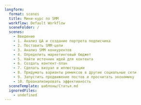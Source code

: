 ```yaml
---
longform:
  format: scenes
  title: Мини-курс по SMM
  workflow: Default Workflow
  sceneFolder: /
  scenes:
    - Введение
    - 1. Анализ ЦА и создание портрета подписчика
    - 2. Поставить SMM-цели
    - 3. Анализ SMM конкурентов
    - 4. Определить маркетинговый бюджет
    - 5. Найти источник идей для контента
    - 6. Создать контент-план
    - 7. Сделать визуал и иллюстрации
    - 8. Придумать варианты ремиксов в другие социальные сети
    - 9. Запустить продвижение постов и просчитать экономику
    - 10. Проанализировать эффективность
  sceneTemplate: шаблоны/Статья.md
  ignoredFiles:
    - undefined
---
```


